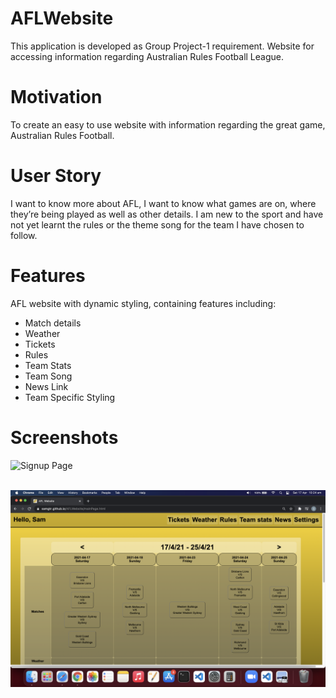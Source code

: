 # AFLWebsite
This application is developed as Group Project-1 requirement.
Website for accessing information regarding Australian Rules Football League.

# Motivation
To create an easy to use website with information regarding the great game, Australian Rules Football.

# User Story
I want to know more about AFL, I want to know what games are on, where they’re being played as well as other details. I am new to the sport and have not yet learnt the rules or the theme song for the team I have chosen to follow. 

# Features
AFL website with dynamic styling, containing features including:
* Match details
* Weather
* Tickets
* Rules
* Team Stats
* Team Song
* News Link
* Team Specific Styling

# Screenshots
<img src="./images/signupPage.png" alt="Signup Page">

\
<img src="./images/mainPage.png" alt="Signup Page">


